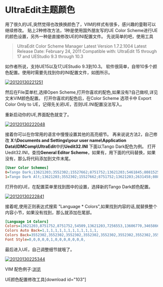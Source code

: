 # UltraEdit主题颜色

用了很久的UE,突然觉得也改换换颜色了，VIM的样式有很多，感兴趣的童鞋可以继续修改。 贴上2种修改方法，1种是使用国外朋友写的UE Color Scheme进行UE的颜色设置，另外一种是直接修改UE的INI配置文件。 先说简单的吧，使用工具

> UltraEdit Color Scheme Manager Latest Version 1.7.2.1004 Latest Release Date: February 24, 2011 Compatible with: UltraEdit 15 through 17 and UEStudio 9.3 through 10.3

如作者所说，支持UE15以及17,UEStudio 9.3到10.3。 软件很简单，自带10多个颜色配置。使用时需要先找到你的INI配置文件，如图所示。

[![20120130221251](https://attachment.soulteary.com/2012/02/09/20120130221251.jpg "20120130221251")](https://attachment.soulteary.com/2012/02/09/20120130221251.jpg) 
 
然后在File菜单栏,选择Open Scheme,打开你喜欢的配色,如果没有?自己做呗,详见文末VIM颜色配置。 打开你喜欢的配色后，在Color Scheme 选项卡中 Export Color Only to UE，记得先关闭UE，否则UE.INI配置没法写入。 
 
重新启动你的UE,界面配色就变了。 
 
[![20120130222048](https://attachment.soulteary.com/2012/02/09/20120130222048.jpg "20120130222048")](https://attachment.soulteary.com/2012/02/09/20120130222048.jpg) 

接着你可以在你常用的语言中慢慢设置其他的高亮细节。 再来说说方法2，自己修改 **X:\Documents and Settings\your user name\Application Data\IDMComp\UltraEdit**中的**Uedit32.INI** 下面以Tango Dark配色为例。 打开Uedit32.INI，查找**General Editor Scheme**，如果有，用下面的代码替换，如果没有，那么将代码添加到文件末尾。

```ini
[User Color Schemes]
0=Tango Dark;13621203;3552302;15527662;8751752;13621203;5461845;8081525;0;13621203;0;13621203;3552302;0;164;0;1776151;0;8751752;0;1776151
1=Tango Dark Alt;13621203;3552302;15527662;8751752;13621203;2631458;8081525;0;13621203;0;13621203;3552302;0;164;0;1776151;0;5461845;0;1776151
```

打开你的UE，在配置菜单里找到图中的设置，选择新的Tango Dark颜色配置。

[![20120130222841](https://attachment.soulteary.com/2012/02/09/20120130222841.jpg "20120130222841")](https://attachment.soulteary.com/2012/02/09/20120130222841.jpg)

接着呢,使用正则表达式搜索 "Language * Colors",如果找到内容的话,就替换整个内容小节，如果没有找到，那么就添加在尾部。

```ini
[Language 14 Colors]
Colors=13621203,8751752,8751752,54509,13621203,7256553,13606770,3465866,2697711,4108284,31221,1146305,13621203,
Colors Auto Back=1,1,1,1,1,1,1,1,1,1,1,1,1,
Colors Back=3552302,3552302,3552302,3552302,3552302,3552302,3552302,3552302,3552302,3552302,3552302,3552302,3552302,
Font Style=0,0,0,0,0,1,0,0,0,0,0,0,0,
```

最后进入UE，自己调整细节就哦了。

[![20120130225344](https://attachment.soulteary.com/2012/02/09/20120130225344.jpg "20120130225344")](https://attachment.soulteary.com/2012/02/09/20120130225344.jpg)

VIM 配色例子:[浏览](http://promiseforever.com/redirect?url=http%3A%2F%2Fwww.vi-improved.org%2Fcolor_sampler_pack%2F&key=af4655ee97c25ae39837a3b27bc5b9ea)

UE颜色配置修改工具[download id="103"]


